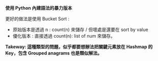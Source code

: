 **使用 Python 內建語法的暴力版本**

更好的做法是使用 Bucket Sort : 
* 原始版本是透過 n : count(n) 來儲存 / 但壞處是還要在 sort by value
* 優化版本 : 直接透過 count(n): list of num 來儲存。



**Takeway: 這種類型的問題，似乎都要想辦法把關鍵元素放在 Hashmap 的 Key，包含 Grouped anagrams 也是類似解法。**​
